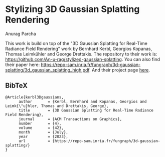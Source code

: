 # Stylizing 3D Gaussian Splatting Rendering
Anurag Parcha<br>

This work is build on top of the "3D Gaussian Splatting for Real-Time Radiance Field Rendering" work by Bernhard Kerbl, Georgios Kopanas, Thomas Leimkühler and George Drettakis. The repository to their work is: https://github.com/An-u-rag/stylized-gaussian-splatting. You can also find their paper here: https://repo-sam.inria.fr/fungraph/3d-gaussian-splatting/3d_gaussian_splatting_high.pdf. And their project page [here](https://repo-sam.inria.fr/fungraph/3d-gaussian-splatting/).


<section class="section" id="BibTeX">
  <div class="container is-max-desktop content">
    <h2 class="title">BibTeX</h2>
    <pre><code>@Article{kerbl3Dgaussians,
      author       = {Kerbl, Bernhard and Kopanas, Georgios and Leimk{\"u}hler, Thomas and Drettakis, George},
      title        = {3D Gaussian Splatting for Real-Time Radiance Field Rendering},
      journal      = {ACM Transactions on Graphics},
      number       = {4},
      volume       = {42},
      month        = {July},
      year         = {2023},
      url          = {https://repo-sam.inria.fr/fungraph/3d-gaussian-splatting/}
}</code></pre>
  </div>
</section>


